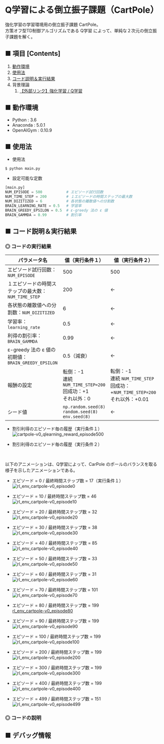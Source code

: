 # Q学習による倒立振子課題（CartPole）
強化学習の学習環境用の倒立振子課題 CartPole。<br>
方策オフ型TD制御アルゴリズムである Q学習 によって、単純な２次元の倒立振子課題を解く。<br>

## ■ 項目 [Contents]
1. [動作環境](#動作環境)
1. [使用法](#使用法)
1. [コード説明＆実行結果](#コード説明＆実行結果)
1. 背景理論
    1. [【外部リンク】強化学習 / Q学習](https://github.com/Yagami360/My_NoteBook/blob/master/%E6%83%85%E5%A0%B1%E5%B7%A5%E5%AD%A6/%E6%83%85%E5%A0%B1%E5%B7%A5%E5%AD%A6_%E6%A9%9F%E6%A2%B0%E5%AD%A6%E7%BF%92_%E5%BC%B7%E5%8C%96%E5%AD%A6%E7%BF%92.md#Q%E5%AD%A6%E7%BF%92)


## ■ 動作環境

- Python : 3.6
- Anaconda : 5.0.1
- OpenAIGym : 0.10.9

## ■ 使用法

- 使用法
```
$ python main.py
```

- 設定可能な定数
```python
[main.py]
NUM_EPISODE = 500           # エピソード試行回数
NUM_TIME_STEP = 200         # １エピソードの時間ステップの最大数
NUM_DIZITIZED = 6           # 各状態の離散値への分割数
BRAIN_LEARNING_RATE = 0.5   # 学習率
BRAIN_GREEDY_EPSILON = 0.5  # ε-greedy 法の ε 値
BRAIN_GAMMDA = 0.99         # 割引率
```

<a id="コード説明＆実行結果"></a>

## ■ コード説明＆実行結果

### ◎ コードの実行結果

|パラメータ名|値（実行条件１）|値（実行条件２）|
|---|---|---|
|エピソード試行回数：`NUM_EPISODE`|500|500|
|１エピソードの時間ステップの最大数：`NUM_TIME_STEP`|200|←|
|各状態の離散値への分割数：`NUM_DIZITIZED`|6|←|
|学習率：`learning_rate`|0.5|←|
|利得の割引率：`BRAIN_GAMMDA`|0.99|←|
|ε-greedy 法の ε 値の初期値：`BRAIN_GREEDY_EPSILON`|0.5（減衰）|←|
|報酬の設定|転倒：-1<br>連続 `NUM_TIME_STEP=200`回成功：+1<br>それ以外：0|転倒：-1<br>連続 `NUM_TIME_STEP`回成功：+`NUM_TIME_STEP=200`<br>それ以外：+0.01|
|シード値|`np.random.seed(8)`<br>`random.seed(8)`<br>`env.seed(8)`|←|

- 割引利得のエピソード毎の履歴（実行条件１）<br>
![cartpole-v0_qlearning_reward_episode500](https://user-images.githubusercontent.com/25688193/53066078-990d1b80-3511-11e9-974d-eb456fa16dfc.png)<br>

- 割引利得のエピソード毎の履歴（実行条件２）<br>
<!--
![cartpole-v0_qlearning_reward_episode500](https://user-images.githubusercontent.com/25688193/52897160-a7f38580-3214-11e9-8db5-c1ba4f53dccb.png)<br>
-->

<br>


以下のアニメーションは、Q学習によって、CarPole のポールのバランスを取る様子を示したアニメーションである。<br>
<!--
エピソードの経過と共に、うまくバランスが取れるようになっており、うまく学習できていることがわかる。<br>
-->

- エピソード = 0 / 最終時間ステップ数 = 17（実行条件１）<br>
![rl_env_cartpole-v0_episode0](https://user-images.githubusercontent.com/25688193/53065974-3e73bf80-3511-11e9-9465-c85ffc499bc4.gif)<br>

- エピソード = 10 / 最終時間ステップ数 = 46<br>
![rl_env_cartpole-v0_episode10](https://user-images.githubusercontent.com/25688193/53066173-fa34ef00-3511-11e9-94de-328636364d58.gif)<br>

- エピソード = 20 / 最終時間ステップ数 = 32<br>
![rl_env_cartpole-v0_episode20](https://user-images.githubusercontent.com/25688193/53066174-facd8580-3511-11e9-9f17-603435deda05.gif)<br>

- エピソード = 30 / 最終時間ステップ数 = 38<br>
![rl_env_cartpole-v0_episode30](https://user-images.githubusercontent.com/25688193/53066175-facd8580-3511-11e9-9568-5bd357c04f1f.gif)<br>

- エピソード = 40 / 最終時間ステップ数 = 85<br>
![rl_env_cartpole-v0_episode40](https://user-images.githubusercontent.com/25688193/53066177-facd8580-3511-11e9-82a7-dceeb57262ce.gif)<br>

- エピソード = 50 / 最終時間ステップ数 = 33<br>
![rl_env_cartpole-v0_episode50](https://user-images.githubusercontent.com/25688193/53066178-fb661c00-3511-11e9-95d2-bded651f8b98.gif)<br>

- エピソード = 60 / 最終時間ステップ数 = 31<br>
![rl_env_cartpole-v0_episode60](https://user-images.githubusercontent.com/25688193/53066318-92cb6f00-3512-11e9-938e-9dcb55156b9f.gif)<br>

- エピソード = 70 / 最終時間ステップ数 = 101<br>
![rl_env_cartpole-v0_episode70](https://user-images.githubusercontent.com/25688193/53066242-3700e600-3512-11e9-99e4-f6d5a6aca805.gif)<br>

- エピソード = 80 / 最終時間ステップ数 = 199<br>
[rl_env_cartpole-v0_episode80](https://user-images.githubusercontent.com/25688193/53066243-3700e600-3512-11e9-9233-257106b8cc2e.gif)<br>

- エピソード = 90 / 最終時間ステップ数 = 199<br>
![rl_env_cartpole-v0_episode90](https://user-images.githubusercontent.com/25688193/53066319-93fc9c00-3512-11e9-940b-154d2f1fb1d2.gif)<br>

- エピソード = 100 / 最終時間ステップ数 = 199<br>
![rl_env_cartpole-v0_episode100](https://user-images.githubusercontent.com/25688193/53065975-3e73bf80-3511-11e9-9f49-9407e3f03394.gif)<br>

- エピソード = 200 / 最終時間ステップ数 = 199<br>
![rl_env_cartpole-v0_episode200](https://user-images.githubusercontent.com/25688193/53065976-3f0c5600-3511-11e9-9215-ee28da66bf47.gif)<br>

- エピソード = 300 / 最終時間ステップ数 = 199<br>
![rl_env_cartpole-v0_episode300](https://user-images.githubusercontent.com/25688193/53065978-3f0c5600-3511-11e9-8ac6-4bfa277caf5b.gif)<br>

- エピソード = 400 / 最終時間ステップ数 = 199<br>
![rl_env_cartpole-v0_episode400](https://user-images.githubusercontent.com/25688193/53066050-80046a80-3511-11e9-8377-2cb7fefb16c6.gif)<br>

- エピソード = 499 / 最終時間ステップ数 = 151<br>
![rl_env_cartpole-v0_episode499](https://user-images.githubusercontent.com/25688193/53066101-b04c0900-3511-11e9-91c2-4673d9b83783.gif)<br>


### ◎ コードの説明


## ■ デバッグ情報
```python


```